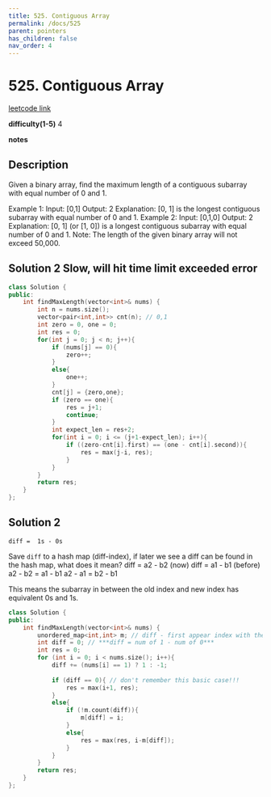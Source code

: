 ```yaml
---
title: 525. Contiguous Array
permalink: /docs/525
parent: pointers
has_children: false
nav_order: 4
---
```

# 525. Contiguous Array
[leetcode link](https://leetcode.com/problems/contiguous-array/)

**difficulty(1-5)** 
4

**notes**   


## Description
Given a binary array, find the maximum length of a contiguous subarray with equal number of 0 and 1.

Example 1:
Input: [0,1]
Output: 2
Explanation: [0, 1] is the longest contiguous subarray with equal number of 0 and 1.
Example 2:
Input: [0,1,0]
Output: 2
Explanation: [0, 1] (or [1, 0]) is a longest contiguous subarray with equal number of 0 and 1.
Note: The length of the given binary array will not exceed 50,000.

## Solution 2 Slow, will hit time limit exceeded error
```c++
class Solution {
public:
    int findMaxLength(vector<int>& nums) {
        int n = nums.size();
        vector<pair<int,int>> cnt(n); // 0,1
        int zero = 0, one = 0;
        int res = 0;
        for(int j = 0; j < n; j++){
            if (nums[j] == 0){
                zero++;
            }
            else{
                one++;
            }
            cnt[j] = {zero,one};
            if (zero == one){
                res = j+1;
                continue;
            }
            int expect_len = res+2;
            for(int i = 0; i <= (j+1-expect_len); i++){
                if ((zero-cnt[i].first) == (one - cnt[i].second)){
                    res = max(j-i, res);
                }
            }
        }
        return res;
    }
};
```
## Solution 2
`diff =  1s - 0s`

Save `diff` to a hash map (diff-index), if later we see a diff can be found in the hash map, what does it mean?
    diff = a2 - b2 (now)
    diff = a1 - b1 (before)
    a2 - b2 = a1 - b1
    a2 - a1 = b2 - b1

This means the subarray in between the old index and new index has equivalent 0s and 1s.


```c++
class Solution {
public:
    int findMaxLength(vector<int>& nums) {
        unordered_map<int,int> m; // diff - first appear index with the num
        int diff = 0; // ***diff = num of 1 - num of 0***
        int res = 0;
        for (int i = 0; i < nums.size(); i++){
            diff += (nums[i] == 1) ? 1 : -1;
            
            if (diff == 0){ // don't remember this basic case!!!
                res = max(i+1, res);
            }
            else{
                if (!m.count(diff)){
                    m[diff] = i;
                }
                else{
                    res = max(res, i-m[diff]);
                }                
            }            
        }
        return res;        
    }
};
```
<!-- 
Default label
{: .label }

Blue label
{: .label .label-blue }

Stable
{: .label .label-green }

New release
{: .label .label-purple }

Coming soon
{: .label .label-yellow }

Deprecated
{: .label .label-red } -->
